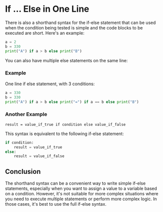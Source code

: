 # If ... Else in One Line
There is also a shorthand syntax for the if-else statement that can be used when the condition being tested is simple and the code blocks to be executed are short. Here's an example:

```python
a = 2
b = 330
print("A") if a > b else print("B")
```

You can also have multiple else statements on the same line:

### Example
One line if else statement, with 3 conditions:

```python
a = 330
b = 330
print("A") if a > b else print("=") if a == b else print("B")
````

### Another Example

```
result = value_if_true if condition else value_if_false
```

This syntax is equivalent to the following if-else statement:

```python
if condition:
    result = value_if_true
else:
    result = value_if_false
```

## Conclusion

The shorthand syntax can be a convenient way to write simple if-else statements, especially when you want to assign a value to a variable based on a condition.
However, it's not suitable for more complex situations where you need to execute multiple statements or perform more complex logic. In those cases, it's best to use the full if-else syntax.
